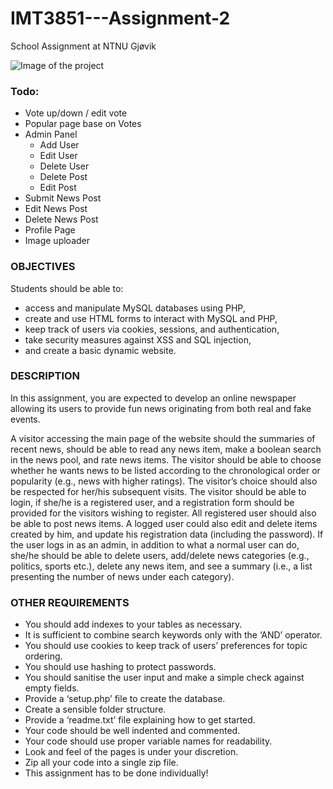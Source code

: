 # IMT3851---Assignment-2
School Assignment at NTNU Gjøvik

![Image of the project](http://i.imgur.com/8wb51lh.png)


### Todo:

- Vote up/down / edit vote
- Popular page base on Votes
- Admin Panel
    - Add User
    - Edit User
    - Delete User
    - Delete Post
    - Edit Post
- Submit News Post
- Edit News Post
- Delete News Post
- Profile Page
- Image uploader

### OBJECTIVES
Students should be able to:
- access and manipulate MySQL databases using PHP,
- create and use HTML forms to interact with MySQL and PHP,
- keep track of users via cookies, sessions, and authentication,
- take security measures against XSS and SQL injection,
- and create a basic dynamic website.

### DESCRIPTION

In this assignment, you are expected to develop an online newspaper allowing its users to
provide fun news originating from both real and fake events.


A visitor accessing the main page of the website should the summaries of recent news, should
be able to read any news item, make a boolean search in the news pool, and rate news items.
The visitor should be able to choose whether he wants news to be listed according to the
chronological order or popularity (e.g., news with higher ratings). The visitor’s choice should
also be respected for her/his subsequent visits. The visitor should be able to login, if she/he
is a registered user, and a registration form should be provided for the visitors wishing to register.
All registered user should also be able to post news items. A logged user could also edit and
delete items created by him, and update his registration data (including the password). If the
user logs in as an admin, in addition to what a normal user can do, she/he should be able to
delete users, add/delete news categories (e.g., politics, sports etc.), delete any news item, and
see a summary (i.e., a list presenting the number of news under each category).

### OTHER REQUIREMENTS
- You should add indexes to your tables as necessary.
- It is sufficient to combine search keywords only with the ‘AND’ operator.
- You should use cookies to keep track of users’ preferences for topic ordering.
- You should use hashing to protect passwords.
- You should sanitise the user input and make a simple check against empty fields.
- Provide a ‘setup.php’ file to create the database.
- Create a sensible folder structure.
- Provide a ‘readme.txt’ file explaining how to get started.
- Your code should be well indented and commented.
- Your code should use proper variable names for readability.
- Look and feel of the pages is under your discretion.
- Zip all your code into a single zip file.
- This assignment has to be done individually!
